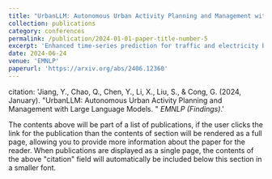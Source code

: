 ```yaml
---
title: "UrbanLLM: Autonomous Urban Activity Planning and Management with Large Language Models."
collection: publications
category: conferences
permalink: /publication/2024-01-01-paper-title-number-5
excerpt: 'Enhanced time-series prediction for traffic and electricity by injecting LLM-based embeddings grounded in world knowledge and daily-life context.'
date: 2024-06-24
venue: 'EMNLP'
paperurl: 'https://arxiv.org/abs/2406.12360'
---
```

citation: 'Jiang, Y., Chao, Q., Chen, Y., Li, X., Liu, S., & Cong, G. (2024, January).  &quot;UrbanLLM: Autonomous Urban Activity Planning and Management with Large Language Models. &quot; <i>EMNLP (Findings)</i>.'

The contents above will be part of a list of publications, if the user clicks the link for the publication than the contents of section will be rendered as a full page, allowing you to provide more information about the paper for the reader. When publications are displayed as a single page, the contents of the above "citation" field will automatically be included below this section in a smaller font.
